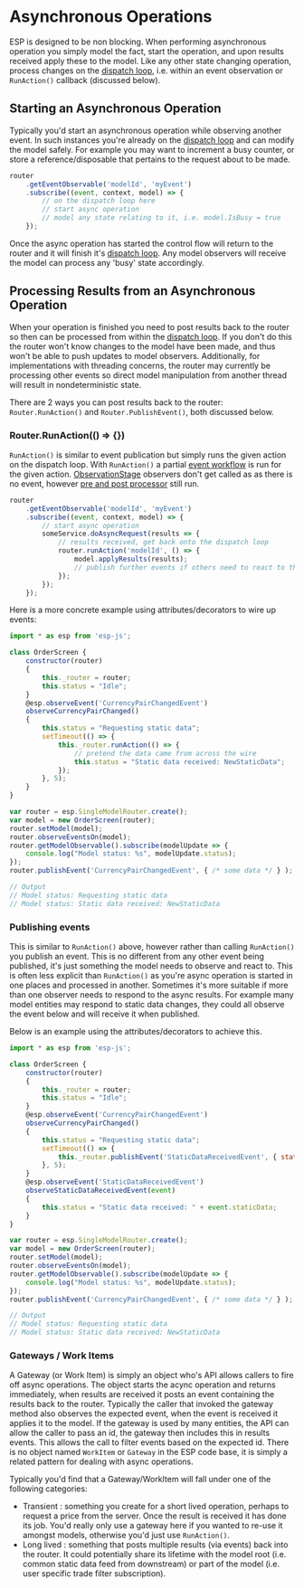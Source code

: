 <a name="asynchronous-operations"></a>

# Asynchronous Operations

ESP is designed to be non blocking.
When performing asynchronous operation you simply model the fact, start the operation, and upon results received apply these to the model.
Like any other state changing operation, process changes on the [dispatch loop](../router-api/dispatch-loop.md), i.e. within an event observation or `RunAction()` callback (discussed below).


## Starting an Asynchronous Operation
Typically you'd start an asynchronous operation while observing another event.
In such instances you're already on the [dispatch loop](../router-api/dispatch-loop.md) and can modify the model safely.
For example you may want to increment a busy counter, or store a reference/disposable that pertains to the request about to be made.

``` js
router
    .getEventObservable('modelId', 'myEvent')
    .subscribe((event, context, model) => {
        // on the dispatch loop here
        // start async operation
        // model any state relating to it, i.e. model.IsBusy = true
    });
```
Once the async operation has started the control flow will return to the router and it will finish it's [dispatch loop](../router-api/dispatch-loop.md).
Any model observers will receive the model can process any 'busy' state accordingly.

## Processing Results from an Asynchronous Operation

When your operation is finished you need to post results back to the router so then can be processed from within the [dispatch loop](../router-api/dispatch-loop.md).
If you don't do this the router won't know changes to the model have been made, and thus won't be able to push updates to model observers.
Additionally, for implementations with threading concerns, the router may currently be processing other events so direct model manipulation from another thread will result in nondeterministic state.

There are 2 ways you can post results back to the router: `Router.RunAction()` and `Router.PublishEvent()`, both discussed below.

### Router.RunAction(() => {})

`RunAction()` is similar to event publication but simply runs the given action on the dispatch loop.
With `RunAction()` a partial [event workflow](../../_archive/advanced-concepts/complete-event-workflow.md) is run for the given action.
[ObservationStage](../../_archive/advanced-concepts/complete-event-workflow.md#observation-stages) observers don't get called as as there is no event, however [pre and post processor](../../_archive/advanced-concepts/complete-event-workflow.md#pre-post-event-processors.md) still run.

``` js
router
    .getEventObservable('modelId', 'myEvent')
    .subscribe((event, context, model) => {
        // start async operation
        someService.doAsyncRequest(results => {
            // results received, get back onto the dispatch loop
            router.runAction('modelId', () => {
                model.applyResults(results);
                // publish further events if others need to react to the results
            });
        });
    });
```

Here is a more concrete example using attributes/decorators to wire up events:

``` js
import * as esp from 'esp-js';

class OrderScreen {
    constructor(router)
    {
        this._router = router;
        this.status = "Idle";
    }
    @esp.observeEvent('CurrencyPairChangedEvent')
    observeCurrencyPairChanged()
    {
        this.status = "Requesting static data";
        setTimeout(() => {
            this._router.runAction(() => {
                // pretend the data came from across the wire
                this.status = "Static data received: NewStaticData";
            });
        }, 5);
    }
}

var router = esp.SingleModelRouter.create();
var model = new OrderScreen(router);
router.setModel(model);
router.observeEventsOn(model);
router.getModelObservable().subscribe(modelUpdate => {
    console.log("Model status: %s", modelUpdate.status);
});
router.publishEvent('CurrencyPairChangedEvent', { /* some data */ } );

// Output
// Model status: Requesting static data
// Model status: Static data received: NewStaticData
```

### Publishing events

This is similar to `RunAction()` above, however rather than calling `RunAction()` you publish an event.
This is no different from any other event being published, it's just something the model needs to observe and react to.
This is often less explicit than `RunAction()` as you're async operation is started in one places and processed in another.
Sometimes it's more suitable if more than one observer needs to respond to the async results.
For example many model entities may respond to static data changes, they could all observe the event below and will receive it when published.

Below is an example using the attributes/decorators to achieve this.

``` js
import * as esp from 'esp-js';

class OrderScreen {
    constructor(router)
    {
        this._router = router;
        this.status = "Idle";
    }
    @esp.observeEvent('CurrencyPairChangedEvent')
    observeCurrencyPairChanged()
    {
        this.status = "Requesting static data";
        setTimeout(() => {
            this._router.publishEvent('StaticDataReceivedEvent', { staticData: "NewStaticData" });
        }, 5);
    }
    @esp.observeEvent('StaticDataReceivedEvent')
    observeStaticDataReceivedEvent(event)
    {
        this.status = "Static data received: " + event.staticData;
    }
}

var router = esp.SingleModelRouter.create();
var model = new OrderScreen(router);
router.setModel(model);
router.observeEventsOn(model);
router.getModelObservable().subscribe(modelUpdate => {
    console.log("Model status: %s", modelUpdate.status);
});
router.publishEvent('CurrencyPairChangedEvent', { /* some data */ } );

// Output
// Model status: Requesting static data
// Model status: Static data received: NewStaticData
```

### Gateways / Work Items

A Gateway (or Work Item) is simply an object who's API allows callers to fire off async operations.
The object starts the acync operation and returns immediately, when results are received it posts an event containing the results back to the router.
Typically the caller that invoked the gateway method also observes the expected event, when the event is received it applies it to the model.
If the gateway is used by many entities, the API can allow the caller to pass an id, the gateway then includes this in results events.
This allows the call to filter events based on the expected id.
There is no object named `WorkItem` or `Gateway` in the ESP code base, it is simply a related pattern for dealing with async operations.

Typically you'd find that a Gateway/WorkItem will fall under one of the following categories:

* Transient : something you create for a short lived operation, perhaps to request a price from the server.
  Once the result is received it has done its job.
  You'd really only use a gateway here if you wanted to re-use it amongst models, otherwise you'd just use `RunAction()`.
* Long lived : something that posts multiple results (via events) back into the router.
  It could potentially share its lifetime with the model root (i.e. common static data feed from downstream) or part of the model (i.e. user specific trade filter subscription).